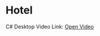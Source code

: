 # Hotel
C# Desktop
Video Link: <a href="https://drive.google.com/file/d/1T_a8CRRn28jLB4co7ezM1ktk6FVVl7NW/view?usp=sharing" target="_blank">Open Video</a>

